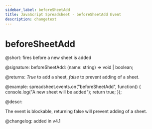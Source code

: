 ```yaml
---
sidebar_label: beforeSheetAdd
title: JavaScript Spreadsheet - beforeSheetAdd Event
description: changetext
---
```


# beforeSheetAdd

@short: fires before a new sheet is added

@signature: beforeSheetAdd: (name: string) => void | boolean;

@returns:
*True* to add a sheet, *false* to prevent adding of a sheet.

@example:
spreadsheet.events.on("beforeSheetAdd", function() {
    console.log("A new sheet will be added");
    return true;
});

@descr:

The event is blockable, returning false will prevent adding of a sheet.

@changelog: added in v4.1
